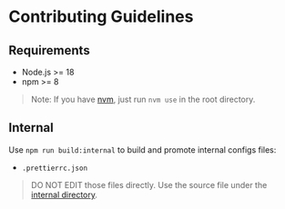# Contributing Guidelines

## Requirements

- Node.js >= 18
- npm >= 8

> Note: If you have [nvm](https://github.com/nvm-sh/nvm?tab=readme-ov-file#intro), just run `nvm use` in the root directory.

## Internal

Use `npm run build:internal` to build and promote internal configs files:

- `.prettierrc.json`

> DO NOT EDIT those files directly. Use the source file under the [internal directory](../internal/README.md).
